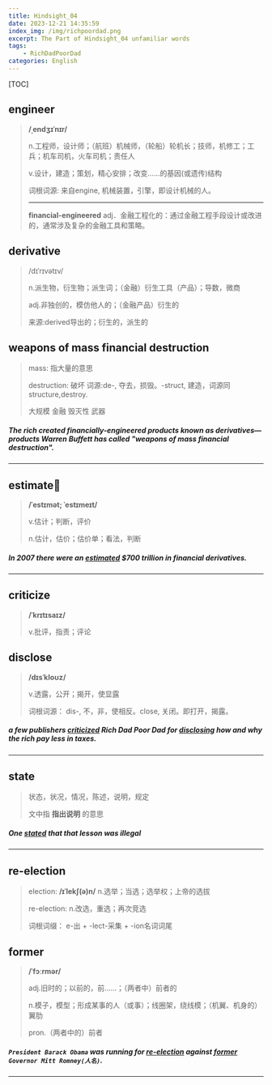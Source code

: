 ```yaml
---
title: Hindsight_04
date: 2023-12-21 14:35:59
index_img: /img/richpoordad.png
excerpt: The Part of Hindsight_04 unfamiliar words
tags: 
    - RichDadPoorDad
categories: English
---
```


[TOC]

## engineer

> **/ˌendʒɪˈnɪr/**
>
> n.工程师，设计师；（航班）机械师，（轮船）轮机长；技师，机修工；工兵；机车司机，火车司机；责任人
>
> v.设计，建造；策划，精心安排；改变……的基因(或遗传)结构
>
> 词根词源:
> 来自engine, 机械装置，引擎，即设计机械的人。
>
> ---
>
> **financial-engineered**  adj．金融工程化的：通过金融工程手段设计或改进的，通常涉及复杂的金融工具和策略。

## derivative

> /dɪˈrɪvətɪv/
>
> n.派生物，衍生物；派生词；（金融）衍生工具（产品）；导数，微商
>
> adj.非独创的，模仿他人的；（金融产品）衍生的
>
> 来源:derived导出的；衍生的，派生的

## weapons of mass financial destruction

> mass: 指大量的意思
>
> destruction: 破坏
> 词源:de-, 夺去，损毁。-struct, 建造，词源同structure,destroy.
>
> 大规模 金融 毁灭性 武器

##### The rich created **financially-engineered** products known as **derivatives**—products Warren Buffett has called **"weapons of mass financial destruction"**.

---

## estimate🚩

> **/ˈestɪmət; ˈestɪmeɪt/**
>
> v.估计；判断，评价
>
> n.估计，估价；估价单；看法，判断

##### In 2007 there were an **<u>estimated</u>** $700 trillion in financial derivatives.

---

## criticize

> **/ˈkrɪtɪsaɪz/**
>
> v.批评，指责；评论
>

## disclose

> **/dɪsˈkloʊz/**
>
> v.透露，公开；揭开，使显露
>
> 词根词源：
> dis-, 不，非，使相反。close, 关闭。即打开，揭露。

##### a few publishers **<u>criticized</u>** Rich Dad Poor Dad for **<u>disclosing</u>** how and why the rich pay less in taxes.

---

## state

> 状态，状况，情况，陈述，说明，规定
>
> 文中指 **指出说明** 的意思

##### One **<u>stated</u>** that that lesson was illegal

---

## re-election

> election: **/ɪˈlekʃ(ə)n/**
> n.选举；当选；选举权；上帝的选拔
>
> re-election: n.改选，重选；再次竞选
>
> 词根词缀： e-出 + -lect-采集 + -ion名词词尾

## former

> **/ˈfɔːrmər/**
>
> adj.旧时的；以前的，前……；（两者中）前者的
>
> n.模子，模型；形成某事的人（或事）；线圈架，绕线模；（机翼、机身的）翼肋
>
> pron.（两者中的）前者

##### `President Barack Obama` was running for <u>re-**election**</u> against **<u>former</u>** `Governor Mitt Romney(人名)`.

---


